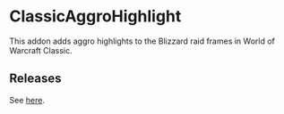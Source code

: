 # ClassicAggroHighlight

This addon adds aggro highlights to the Blizzard raid frames in World of Warcraft Classic.

## Releases

See [here](https://www.curseforge.com/wow/addons/classicaggrohighlight/files).
